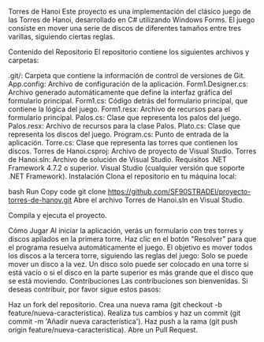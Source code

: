 Torres de Hanoi
Este proyecto es una implementación del clásico juego de las Torres de Hanoi, desarrollado en C# utilizando Windows Forms. El juego consiste en mover una serie de discos de diferentes tamaños entre tres varillas, siguiendo ciertas reglas.

Contenido del Repositorio
El repositorio contiene los siguientes archivos y carpetas:

.git/: Carpeta que contiene la información de control de versiones de Git.
App.config: Archivo de configuración de la aplicación.
Form1.Designer.cs: Archivo generado automáticamente que define la interfaz gráfica del formulario principal.
Form1.cs: Código detrás del formulario principal, que contiene la lógica del juego.
Form1.resx: Archivo de recursos para el formulario principal.
Palos.cs: Clase que representa los palos del juego.
Palos.resx: Archivo de recursos para la clase Palos.
Plato.cs: Clase que representa los discos del juego.
Program.cs: Punto de entrada de la aplicación.
Torre.cs: Clase que representa las torres que contienen los discos.
Torres de Hanoi.csproj: Archivo de proyecto de Visual Studio.
Torres de Hanoi.sln: Archivo de solución de Visual Studio.
Requisitos
.NET Framework 4.7.2 o superior.
Visual Studio (cualquier versión que soporte .NET Framework).
Instalación
Clona el repositorio en tu máquina local:

bash
Run
Copy code
git clone https://github.com/SF90STRADEl/proyecto-torres-de-hanoy.git
Abre el archivo Torres de Hanoi.sln en Visual Studio.

Compila y ejecuta el proyecto.

Cómo Jugar
Al iniciar la aplicación, verás un formulario con tres torres y discos apilados en la primera torre.
Haz clic en el botón "Resolver" para que el programa resuelva automáticamente el juego.
El objetivo es mover todos los discos a la tercera torre, siguiendo las reglas del juego:
Solo se puede mover un disco a la vez.
Un disco solo puede ser colocado en una torre si está vacío o si el disco en la parte superior es más grande que el disco que se está moviendo.
Contribuciones
Las contribuciones son bienvenidas. Si deseas contribuir, por favor sigue estos pasos:

Haz un fork del repositorio.
Crea una nueva rama (git checkout -b feature/nueva-caracteristica).
Realiza tus cambios y haz un commit (git commit -m 'Añadir nueva característica').
Haz push a la rama (git push origin feature/nueva-caracteristica).
Abre un Pull Request.
